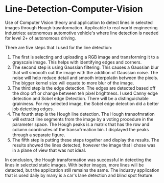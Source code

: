 # Line-Detection-Computer-Vision

Use of Computer Vision theory and application to detect lines in selected images through Hough trasnformation. Applicable to real world engineering industries: autonomous automotive vehicle's where line detection is needed for level 2+ of autonomous driving. 

There are five steps that I used for the line detection:

  1. The first is selecting and uploading a RGB image and transforming it to a grayscale image. This helps with identifying edges and corners. 
  2. The second step is using Gaussian filtering. This causes a Gaussian blur that will smoooth out the image with the addition of Gaussian noise. The noise will help        reduce detail and smooth interpolatin between the pixels. The bigger kernel size will equate to more blur of the image.
  3. The third step is the edge detection. The edges are detected based off the drop off or change between teh pixel brightness. I used Canny edge detection and Sobel        edge Detection. There will be a distinguishable graininess. For my selected image, the Sobel edge detection did a better job detecting edges.
  4. The fourth step is the Hough line detection. The Hough transofmration will extract line segments from the image by a voting procedure in the parameter space. The        Hough peaks is a matrix that has the row and column coordinates of the transofrmation bin. I displayed the peaks through a separate figure. 
  5. The fifth step is putting these steps together and display the results. The results showed the lines detected, however the image that I chose was in a plane of view      that was not ideal. 
  
  In conclusion, the Hough transformation was successful in detecting the lines in selected static images. With better images, more lines will be detected, but the application still remains the same. The industry application that is used daily by many is a car's lane detection and blind spot feature. 
